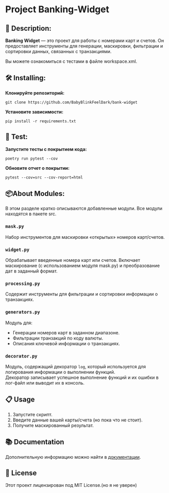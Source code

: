 # **Project Banking-Widget**

## 📖 Description:
**Banking Widget** — это проект для работы с номерами карт и счетов.
Он предоставляет инструменты для генерации, маскировки, фильтрации и сортировки данных, связанных с транзакциями.

Вы можете ознакомиться с тестами в файле workspace.xml.

## 🛠 Installing:
**Клонируйте репозиторий:**

```
git clone https://github.com/BabyBlinkFeelDark/bank-widget
```

**Установите зависимости:**

```
pip install -r requirements.txt
```

## 🧪 Test:
**Запустите тесты с покрытием кода:**

```
poetry run pytest --cov
```

**Обновите отчет о покрытии:**

```
pytest --cov=src --cov-report=html
```

## 📦About Modules:
В этом разделе кратко описываются добавленные модули. Все модули находятся в пакете src.

### `mask.py`
Набор инструментов для маскировки «открытых» номеров карт/счетов.

### `widget.py`
Обрабатывает введенные номера карт или счетов.
Включает маскирование (с использованием модуля mask.py) и преобразование дат в заданный формат.

### `processing.py`
Содержит инструменты для фильтрации и сортировки информации о транзакциях.

### `generators.py`
Модуль для:

- Генерации номеров карт в заданном диапазоне.
- Фильтрации транзакций по коду валюты.
- Описания ключевой информации о транзакциях.

### `decorator.py`
Модуль, содержащий декоратор `log`, который используется для логирования информации о выполнении функций.  
Декоратор записывает успешное выполнение функций и их ошибки в лог-файл или выводит их в консоль.
  

## 📋 Usage
1. Запустите скрипт.
2. Введите данные вашей карты/счета (но пока что не стоит).
3. Получите маскированный результат.
   
## 📚 Documentation
Дополнительную информацию можно найти в [документации](docs/README.md).

## 📝 License
Этот проект лицензирован под MIT License.(но я не уверен)

